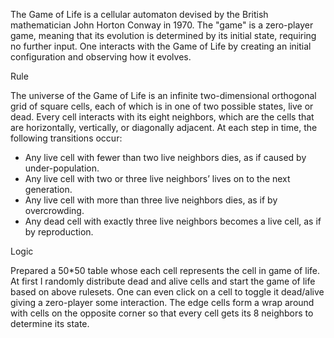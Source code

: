The Game of Life is a cellular automaton devised by the British mathematician John Horton Conway in 1970. The "game" is a zero-player game, meaning that its evolution is determined by its initial state, requiring no further input. One interacts with the Game of Life by creating an initial configuration and observing how it evolves.

Rule

The universe of the Game of Life is an infinite two-dimensional orthogonal grid of square cells, each of which is in one of two possible states, live or dead. Every cell interacts with its eight neighbors, which are the cells that are horizontally, vertically, or diagonally adjacent. At each step in time, the following transitions occur:

* Any live cell with fewer than two live neighbors dies, as if caused by under-population.
* Any live cell with two or three live neighbors’ lives on to the next generation.
* Any live cell with more than three live neighbors dies, as if by overcrowding.
* Any dead cell with exactly three live neighbors becomes a live cell, as if by reproduction.

Logic

Prepared a 50*50 table whose each cell represents the cell in game of life. At first I randomly distribute dead and alive cells and start the game of life based on above rulesets. One can even click on a cell to toggle it dead/alive giving a zero-player some interaction. The edge cells form a wrap around with cells on the opposite corner so that every cell gets its 8 neighbors to determine its state. 